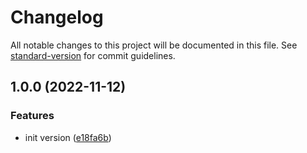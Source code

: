 # Changelog

All notable changes to this project will be documented in this file. See [standard-version](https://github.com/conventional-changelog/standard-version) for commit guidelines.

## 1.0.0 (2022-11-12)


### Features

* init version ([e18fa6b](https://github.com/powerkernel/eslint-config/commit/e18fa6b9492dcf36b740652e186852fee7bfc61f))
